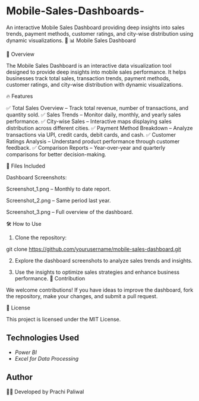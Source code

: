 # Mobile-Sales-Dashboards-
An interactive Mobile Sales Dashboard providing deep insights into sales trends, payment methods, customer ratings, and city-wise distribution using dynamic visualizations. 🚀
📊 Mobile Sales Dashboard

🚀 Overview

The Mobile Sales Dashboard is an interactive data visualization tool designed to provide deep insights into mobile sales performance. It helps businesses track total sales, transaction trends, payment methods, customer ratings, and city-wise distribution with dynamic visualizations.

🔥 Features

✅ Total Sales Overview – Track total revenue, number of transactions, and quantity sold.
✅ Sales Trends – Monitor daily, monthly, and yearly sales performance.
✅ City-wise Sales – Interactive maps displaying sales distribution across different cities.
✅ Payment Method Breakdown – Analyze transactions via UPI, credit cards, debit cards, and cash.
✅ Customer Ratings Analysis – Understand product performance through customer feedback.
✅ Comparison Reports – Year-over-year and quarterly comparisons for better decision-making.

📂 Files Included

Dashboard Screenshots:

Screenshot_1.png – Monthly to date report.

Screenshot_2.png – Same period last year.

Screenshot_3.png – Full overview of the dashboard.



🛠 How to Use

1. Clone the repository:

git clone https://github.com/yourusername/mobile-sales-dashboard.git


2. Explore the dashboard screenshots to analyze sales trends and insights.


3. Use the insights to optimize sales strategies and enhance business performance.
🤝 Contribution

We welcome contributions! If you have ideas to improve the dashboard, fork the repository, make your changes, and submit a pull request.

📜 License

This project is licensed under the MIT License.
## Technologies Used  
- *Power BI*  
- *Excel  for Data Processing*  

## Author  
👨‍💻 Developed by Prachi Paliwal  
